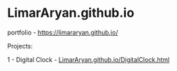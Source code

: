 # LimarAryan.github.io
portfolio - https://limararyan.github.io/

Projects:

1 - Digital Clock - [LimarAryan.github.io/DigitalClock.html](https://limararyan.github.io/DigitalClock.html)
